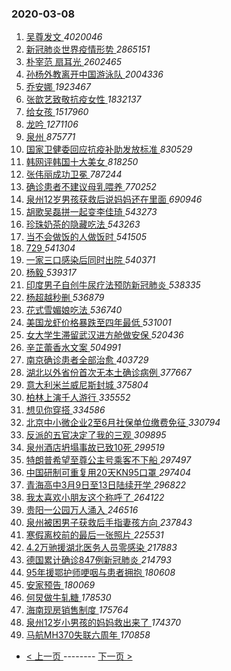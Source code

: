 ### 2020-03-08 
1. [ 吴尊发文 ](https://s.weibo.com/weibo?q=%23%E5%90%B4%E5%B0%8A%E5%8F%91%E6%96%87%23&Refer=top) *4020046*
1. [ 新冠肺炎世界疫情形势 ](https://s.weibo.com/weibo?q=%23%E6%96%B0%E5%86%A0%E8%82%BA%E7%82%8E%E4%B8%96%E7%95%8C%E7%96%AB%E6%83%85%E5%BD%A2%E5%8A%BF%23&Refer=top) *2865151*
1. [ 朴宰范 扇耳光 ](https://s.weibo.com/weibo?q=%E6%9C%B4%E5%AE%B0%E8%8C%83%20%E6%89%87%E8%80%B3%E5%85%89&Refer=top) *2602465*
1. [ 孙杨外教离开中国游泳队 ](https://s.weibo.com/weibo?q=%23%E5%AD%99%E6%9D%A8%E5%A4%96%E6%95%99%E7%A6%BB%E5%BC%80%E4%B8%AD%E5%9B%BD%E6%B8%B8%E6%B3%B3%E9%98%9F%23&Refer=top) *2004336*
1. [ 乔安娜 ](https://s.weibo.com/weibo?q=%E4%B9%94%E5%AE%89%E5%A8%9C&Refer=top) *1923467*
1. [ 张歆艺致敬抗疫女性 ](https://s.weibo.com/weibo?q=%23%E5%BC%A0%E6%AD%86%E8%89%BA%E8%87%B4%E6%95%AC%E6%8A%97%E7%96%AB%E5%A5%B3%E6%80%A7%23&Refer=top) *1832137*
1. [ 给女孩 ](https://s.weibo.com/weibo?q=%23%E7%BB%99%E5%A5%B3%E5%AD%A9%23&Refer=top) *1517960*
1. [ 龙吟 ](https://s.weibo.com/weibo?q=%E9%BE%99%E5%90%9F&Refer=top) *1271106*
1. [ 泉州 ](https://s.weibo.com/weibo?q=%E6%B3%89%E5%B7%9E&Refer=top) *875771*
1. [ 国家卫健委回应抗疫补助发放标准 ](https://s.weibo.com/weibo?q=%23%E5%9B%BD%E5%AE%B6%E5%8D%AB%E5%81%A5%E5%A7%94%E5%9B%9E%E5%BA%94%E6%8A%97%E7%96%AB%E8%A1%A5%E5%8A%A9%E5%8F%91%E6%94%BE%E6%A0%87%E5%87%86%23&Refer=top) *830529*
1. [ 韩网评韩国十大美女 ](https://s.weibo.com/weibo?q=%23%E9%9F%A9%E7%BD%91%E8%AF%84%E9%9F%A9%E5%9B%BD%E5%8D%81%E5%A4%A7%E7%BE%8E%E5%A5%B3%23&Refer=top) *818250*
1. [ 张伟丽成功卫冕 ](https://s.weibo.com/weibo?q=%23%E5%BC%A0%E4%BC%9F%E4%B8%BD%E6%88%90%E5%8A%9F%E5%8D%AB%E5%86%95%23&Refer=top) *787244*
1. [ 确诊患者不建议母乳喂养 ](https://s.weibo.com/weibo?q=%E7%A1%AE%E8%AF%8A%E6%82%A3%E8%80%85%E4%B8%8D%E5%BB%BA%E8%AE%AE%E6%AF%8D%E4%B9%B3%E5%96%82%E5%85%BB&Refer=top) *770252*
1. [ 泉州12岁男孩获救后说妈妈还在里面 ](https://s.weibo.com/weibo?q=%23%E6%B3%89%E5%B7%9E12%E5%B2%81%E7%94%B7%E5%AD%A9%E8%8E%B7%E6%95%91%E5%90%8E%E8%AF%B4%E5%A6%88%E5%A6%88%E8%BF%98%E5%9C%A8%E9%87%8C%E9%9D%A2%23&Refer=top) *690946*
1. [ 胡歌吴磊拼一起变李佳琦 ](https://s.weibo.com/weibo?q=%23%E8%83%A1%E6%AD%8C%E5%90%B4%E7%A3%8A%E6%8B%BC%E4%B8%80%E8%B5%B7%E5%8F%98%E6%9D%8E%E4%BD%B3%E7%90%A6%23&Refer=top) *543273*
1. [ 珍珠奶茶的隐藏吃法 ](https://s.weibo.com/weibo?q=%23%E7%8F%8D%E7%8F%A0%E5%A5%B6%E8%8C%B6%E7%9A%84%E9%9A%90%E8%97%8F%E5%90%83%E6%B3%95%23&Refer=top) *543263*
1. [ 当不会做饭的人做饭时 ](https://s.weibo.com/weibo?q=%23%E5%BD%93%E4%B8%8D%E4%BC%9A%E5%81%9A%E9%A5%AD%E7%9A%84%E4%BA%BA%E5%81%9A%E9%A5%AD%E6%97%B6%23&Refer=top) *541505*
1. [ 729 ](https://s.weibo.com/weibo?q=729&Refer=top) *541304*
1. [ 一家三口感染后同时出院 ](https://s.weibo.com/weibo?q=%E4%B8%80%E5%AE%B6%E4%B8%89%E5%8F%A3%E6%84%9F%E6%9F%93%E5%90%8E%E5%90%8C%E6%97%B6%E5%87%BA%E9%99%A2&Refer=top) *540371*
1. [ 杨毅 ](https://s.weibo.com/weibo?q=%E6%9D%A8%E6%AF%85&Refer=top) *539317*
1. [ 印度男子自创牛尿疗法预防新冠肺炎 ](https://s.weibo.com/weibo?q=%23%E5%8D%B0%E5%BA%A6%E7%94%B7%E5%AD%90%E8%87%AA%E5%88%9B%E7%89%9B%E5%B0%BF%E7%96%97%E6%B3%95%E9%A2%84%E9%98%B2%E6%96%B0%E5%86%A0%E8%82%BA%E7%82%8E%23&Refer=top) *538335*
1. [ 杨超越秒删 ](https://s.weibo.com/weibo?q=%E6%9D%A8%E8%B6%85%E8%B6%8A%E7%A7%92%E5%88%A0&Refer=top) *536879*
1. [ 花式雪媚娘吃法 ](https://s.weibo.com/weibo?q=%23%E8%8A%B1%E5%BC%8F%E9%9B%AA%E5%AA%9A%E5%A8%98%E5%90%83%E6%B3%95%23&Refer=top) *536740*
1. [ 美国龙虾价格暴跌至四年最低 ](https://s.weibo.com/weibo?q=%E7%BE%8E%E5%9B%BD%E9%BE%99%E8%99%BE%E4%BB%B7%E6%A0%BC%E6%9A%B4%E8%B7%8C%E8%87%B3%E5%9B%9B%E5%B9%B4%E6%9C%80%E4%BD%8E&Refer=top) *531001*
1. [ 女大学生滞留武汉进方舱做安保 ](https://s.weibo.com/weibo?q=%23%E5%A5%B3%E5%A4%A7%E5%AD%A6%E7%94%9F%E6%BB%9E%E7%95%99%E6%AD%A6%E6%B1%89%E8%BF%9B%E6%96%B9%E8%88%B1%E5%81%9A%E5%AE%89%E4%BF%9D%23&Refer=top) *520436*
1. [ 辛芷蕾香水文案 ](https://s.weibo.com/weibo?q=%23%E8%BE%9B%E8%8A%B7%E8%95%BE%E9%A6%99%E6%B0%B4%E6%96%87%E6%A1%88%23&Refer=top) *504991*
1. [ 南京确诊患者全部治愈 ](https://s.weibo.com/weibo?q=%23%E5%8D%97%E4%BA%AC%E7%A1%AE%E8%AF%8A%E6%82%A3%E8%80%85%E5%85%A8%E9%83%A8%E6%B2%BB%E6%84%88%23&Refer=top) *403729*
1. [ 湖北以外省份首次无本土确诊病例 ](https://s.weibo.com/weibo?q=%23%E6%B9%96%E5%8C%97%E4%BB%A5%E5%A4%96%E7%9C%81%E4%BB%BD%E9%A6%96%E6%AC%A1%E6%97%A0%E6%9C%AC%E5%9C%9F%E7%A1%AE%E8%AF%8A%E7%97%85%E4%BE%8B%23&Refer=top) *377667*
1. [ 意大利米兰威尼斯封城 ](https://s.weibo.com/weibo?q=%E6%84%8F%E5%A4%A7%E5%88%A9%E7%B1%B3%E5%85%B0%E5%A8%81%E5%B0%BC%E6%96%AF%E5%B0%81%E5%9F%8E&Refer=top) *375804*
1. [ 柏林上演千人游行 ](https://s.weibo.com/weibo?q=%E6%9F%8F%E6%9E%97%E4%B8%8A%E6%BC%94%E5%8D%83%E4%BA%BA%E6%B8%B8%E8%A1%8C&Refer=top) *335552*
1. [ 想见你穿搭 ](https://s.weibo.com/weibo?q=%23%E6%83%B3%E8%A7%81%E4%BD%A0%E7%A9%BF%E6%90%AD%23&Refer=top) *334586*
1. [ 北京中小微企业2至6月社保单位缴费免征 ](https://s.weibo.com/weibo?q=%E5%8C%97%E4%BA%AC%E4%B8%AD%E5%B0%8F%E5%BE%AE%E4%BC%81%E4%B8%9A2%E8%87%B36%E6%9C%88%E7%A4%BE%E4%BF%9D%E5%8D%95%E4%BD%8D%E7%BC%B4%E8%B4%B9%E5%85%8D%E5%BE%81&Refer=top) *330794*
1. [ 反派的五官决定了我的三观 ](https://s.weibo.com/weibo?q=%23%E5%8F%8D%E6%B4%BE%E7%9A%84%E4%BA%94%E5%AE%98%E5%86%B3%E5%AE%9A%E4%BA%86%E6%88%91%E7%9A%84%E4%B8%89%E8%A7%82%23&Refer=top) *309895*
1. [ 泉州酒店坍塌事故已致10死 ](https://s.weibo.com/weibo?q=%23%E6%B3%89%E5%B7%9E%E9%85%92%E5%BA%97%E5%9D%8D%E5%A1%8C%E4%BA%8B%E6%95%85%E5%B7%B2%E8%87%B410%E6%AD%BB%23&Refer=top) *299519*
1. [ 特朗普希望至尊公主号乘客不下船 ](https://s.weibo.com/weibo?q=%23%E7%89%B9%E6%9C%97%E6%99%AE%E5%B8%8C%E6%9C%9B%E8%87%B3%E5%B0%8A%E5%85%AC%E4%B8%BB%E5%8F%B7%E4%B9%98%E5%AE%A2%E4%B8%8D%E4%B8%8B%E8%88%B9%23&Refer=top) *297497*
1. [ 中国研制可重复用20天KN95口罩 ](https://s.weibo.com/weibo?q=%23%E4%B8%AD%E5%9B%BD%E7%A0%94%E5%88%B6%E5%8F%AF%E9%87%8D%E5%A4%8D%E7%94%A820%E5%A4%A9KN95%E5%8F%A3%E7%BD%A9%23&Refer=top) *297404*
1. [ 青海高中3月9日至13日陆续开学 ](https://s.weibo.com/weibo?q=%E9%9D%92%E6%B5%B7%E9%AB%98%E4%B8%AD3%E6%9C%889%E6%97%A5%E8%87%B313%E6%97%A5%E9%99%86%E7%BB%AD%E5%BC%80%E5%AD%A6&Refer=top) *296822*
1. [ 我太喜欢小朋友这个称呼了 ](https://s.weibo.com/weibo?q=%23%E6%88%91%E5%A4%AA%E5%96%9C%E6%AC%A2%E5%B0%8F%E6%9C%8B%E5%8F%8B%E8%BF%99%E4%B8%AA%E7%A7%B0%E5%91%BC%E4%BA%86%23&Refer=top) *264122*
1. [ 贵阳一公园万人涌入 ](https://s.weibo.com/weibo?q=%23%E8%B4%B5%E9%98%B3%E4%B8%80%E5%85%AC%E5%9B%AD%E4%B8%87%E4%BA%BA%E6%B6%8C%E5%85%A5%23&Refer=top) *246516*
1. [ 泉州被困男子获救后手指妻孩方向 ](https://s.weibo.com/weibo?q=%23%E6%B3%89%E5%B7%9E%E8%A2%AB%E5%9B%B0%E7%94%B7%E5%AD%90%E8%8E%B7%E6%95%91%E5%90%8E%E6%89%8B%E6%8C%87%E5%A6%BB%E5%AD%A9%E6%96%B9%E5%90%91%23&Refer=top) *237843*
1. [ 寒假离校前的最后一张照片 ](https://s.weibo.com/weibo?q=%23%E5%AF%92%E5%81%87%E7%A6%BB%E6%A0%A1%E5%89%8D%E7%9A%84%E6%9C%80%E5%90%8E%E4%B8%80%E5%BC%A0%E7%85%A7%E7%89%87%23&Refer=top) *225531*
1. [ 4.2万驰援湖北医务人员零感染 ](https://s.weibo.com/weibo?q=4.2%E4%B8%87%E9%A9%B0%E6%8F%B4%E6%B9%96%E5%8C%97%E5%8C%BB%E5%8A%A1%E4%BA%BA%E5%91%98%E9%9B%B6%E6%84%9F%E6%9F%93&Refer=top) *217883*
1. [ 德国累计确诊847例新冠肺炎 ](https://s.weibo.com/weibo?q=%E5%BE%B7%E5%9B%BD%E7%B4%AF%E8%AE%A1%E7%A1%AE%E8%AF%8A847%E4%BE%8B%E6%96%B0%E5%86%A0%E8%82%BA%E7%82%8E&Refer=top) *214793*
1. [ 95年援鄂护师哽咽与患者拥抱 ](https://s.weibo.com/weibo?q=%2395%E5%B9%B4%E6%8F%B4%E9%84%82%E6%8A%A4%E5%B8%88%E5%93%BD%E5%92%BD%E4%B8%8E%E6%82%A3%E8%80%85%E6%8B%A5%E6%8A%B1%23&Refer=top) *180608*
1. [ 安家预告 ](https://s.weibo.com/weibo?q=%E5%AE%89%E5%AE%B6%E9%A2%84%E5%91%8A&Refer=top) *180069*
1. [ 何炅做牛轧糖 ](https://s.weibo.com/weibo?q=%E4%BD%95%E7%82%85%E5%81%9A%E7%89%9B%E8%BD%A7%E7%B3%96&Refer=top) *178530*
1. [ 海南现房销售制度 ](https://s.weibo.com/weibo?q=%E6%B5%B7%E5%8D%97%E7%8E%B0%E6%88%BF%E9%94%80%E5%94%AE%E5%88%B6%E5%BA%A6&Refer=top) *175764*
1. [ 泉州12岁小男孩的妈妈救出来了 ](https://s.weibo.com/weibo?q=%23%E6%B3%89%E5%B7%9E12%E5%B2%81%E5%B0%8F%E7%94%B7%E5%AD%A9%E7%9A%84%E5%A6%88%E5%A6%88%E6%95%91%E5%87%BA%E6%9D%A5%E4%BA%86%23&Refer=top) *174370*
1. [ 马航MH370失联六周年 ](https://s.weibo.com/weibo?q=%23%E9%A9%AC%E8%88%AAMH370%E5%A4%B1%E8%81%94%E5%85%AD%E5%91%A8%E5%B9%B4%23&Refer=top) *170858* 

- [ < 上一页 ](https://github.com/able8/weibo-hot-record/blob/master/2020-03-07.md) -------- [ 下一页 > ](https://github.com/able8/weibo-hot-record/blob/master/2020-03-09.md)